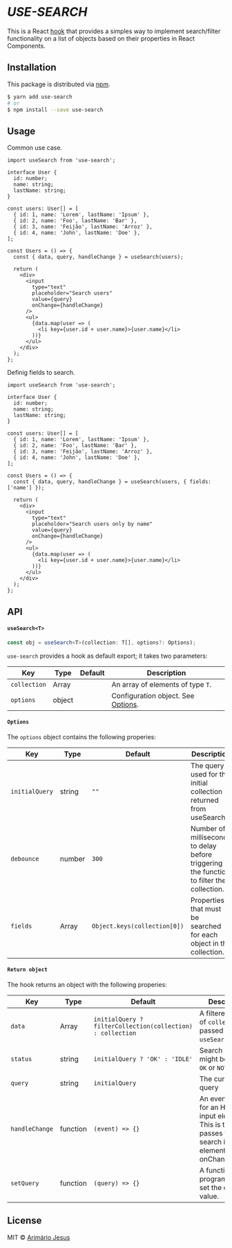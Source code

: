 # <em><b>USE-SEARCH</b></em>

This is a React [hook](https://reactjs.org/docs/hooks-custom.html#using-a-custom-hook) that provides a simples way to implement search/filter functionality on a list of objects based on their properties in React Components.

## Installation

This package is distributed via [npm](https://www.npmjs.com/package/use-search).

```sh
$ yarn add use-search
# or
$ npm install --save use-search
```

## Usage

Common use case.

```tsx
import useSearch from 'use-search';

interface User {
  id: number;
  name: string;
  lastName: string;
}

const users: User[] = [
  { id: 1, name: 'Lorem', lastName: 'Ipsum' },
  { id: 2, name: 'Foo', lastName: 'Bar' },
  { id: 3, name: 'Feijão', lastName: 'Arroz' },
  { id: 4, name: 'John', lastName: 'Doe' },
];

const Users = () => {
  const { data, query, handleChange } = useSearch(users);

  return (
    <div>
      <input
        type="text"
        placeholder="Search users"
        value={query}
        onChange={handleChange}
      />
      <ul>
        {data.map(user => (
          <li key={user.id + user.name}>{user.name}</li>
        ))}
      </ul>
    </div>
  );
};
```

Definig fields to search.

```tsx
import useSearch from 'use-search';

interface User {
  id: number;
  name: string;
  lastName: string;
}

const users: User[] = [
  { id: 1, name: 'Lorem', lastName: 'Ipsum' },
  { id: 2, name: 'Foo', lastName: 'Bar' },
  { id: 3, name: 'Feijão', lastName: 'Arroz' },
  { id: 4, name: 'John', lastName: 'Doe' },
];

const Users = () => {
  const { data, query, handleChange } = useSearch(users, { fields: ['name'] });

  return (
    <div>
      <input
        type="text"
        placeholder="Search users only by name"
        value={query}
        onChange={handleChange}
      />
      <ul>
        {data.map(user => (
          <li key={user.id + user.name}>{user.name}</li>
        ))}
      </ul>
    </div>
  );
};
```

## API

#### `useSearch<T>`

```ts
const obj = useSearch<T>(collection: T[], options?: Options);
```

`use-search` provides a hook as default export; it takes two parameters:

| Key          | Type   | Default | Description                                    |
| ------------ | ------ | ------- | ---------------------------------------------- |
| `collection` | Array  |         | An array of elements of type `T`.              |
| `options`    | object |         | Configuration object. See [Options](#options). |

#### `Options`

The `options` object contains the following properies:

| Key            | Type           | Default                      | Description                                                                              |
| -------------- | -------------- | ---------------------------- | ---------------------------------------------------------------------------------------- |
| `initialQuery` | string         | `""`                         | The query used for the initial collection returned from useSearch                        |
| `debounce`     | number         | `300`                        | Number of milliseconds to delay before triggering the function to filter the collection. |
| `fields`       | Array<keyof T> | `Object.keys(collection[0])` | Properties that must be searched for each object in the collection.                      |

#### `Return object`

The hook returns an object with the following properies:

| Key            | Type     | Default                                                    | Description                                                                                                        |
| -------------- | -------- | ---------------------------------------------------------- | ------------------------------------------------------------------------------------------------------------------ |
| `data`         | Array    | `initialQuery ? filterCollection(collection) : collection` | A filtered version of `collection` passed to `useSearch`.                                                          |
| `status`       | string   | `initialQuery ? 'OK' : 'IDLE'`                             | Search status. It might be `IDLE` or `OK` or `NOT_FOUND`                                                           |
| `query`        | string   | `initialQuery`                                             | The current query                                                                                                  |
| `handleChange` | function | `(event) => {}`                                            | An event handler for an HTML input element. This is to be passes to the search input element as its onChange prop. |
| `setQuery`     | function | `(query) => {}`                                            | A function to programmatically set the query value.                                                                |

## License

MIT © [Arimário Jesus](https://github.com/arimariojesus)
